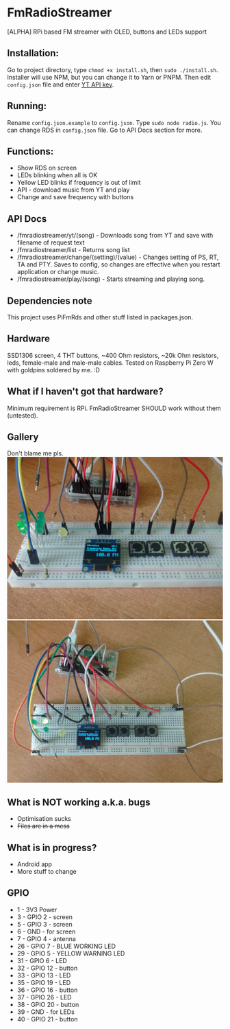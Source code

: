 # FmRadioStreamer
[ALPHA] RPi based FM streamer with OLED, buttons and LEDs support

## Installation:
Go to project directory, type `chmod +x install.sh`, then `sudo ./install.sh`. Installer will use NPM, but you can change it to Yarn or PNPM. Then edit `config.json` file and enter [YT API key](https://developers.google.com/youtube/v3/getting-started).

## Running:
Rename `config.json.example` to `config.json`. Type `sudo node radio.js`. You can change RDS in `config.json` file. Go to API Docs section for more.

## Functions:
- Show RDS on screen
- LEDs blinking when all is OK
- Yellow LED blinks if frequency is out of limit
- API - download music from YT and play
- Change and save frequency with buttons

## API Docs
- /fmradiostreamer/yt/(song) - Downloads song from YT and save with filename of request text
- /fmradiostreamer/list - Returns song list
- /fmradiostreamer/change/(setting)/(value) - Changes setting of PS, RT, TA and PTY. Saves to config, so changes are effective when you restart application or change music.
- /fmradiostreamer/play/(song) - Starts streaming and playing song.

## Dependencies note
This project uses PiFmRds and other stuff listed in packages.json.

## Hardware
SSD1306 screen, 4 THT buttons, ~400 Ohm resistors, ~20k Ohm resistors, leds, female-male and male-male cables. Tested on Raspberry Pi Zero W with goldpins soldered by me. :D

## What if I haven't got that hardware?
Minimum requirement is RPi. FmRadioStreamer SHOULD work without them (untested).

## Gallery
Don't blame me pls.
![Image](docs/IMG_20190728_172941.jpg?raw=true "Image")
![Image](docs/IMG_20190728_172930.jpg?raw=true "Image")

## What is NOT working a.k.a. bugs
- Optimisation sucks
- ~~Files are in a mess~~

## What is in progress?
- Android app
- More stuff to change

## GPIO
- 1 - 3V3 Power
- 3 - GPIO 2 - screen
- 5 - GPIO 3 - screen
- 6 - GND - for screen
- 7 - GPIO 4 -  antenna
- 26 - GPIO 7 - BLUE WORKING LED
- 29 - GPIO 5 - YELLOW WARNING LED
- 31 - GPIO 6 - LED
- 32 - GPIO 12 - button
- 33 - GPIO 13 - LED
- 35 - GPIO 19 - LED
- 36 - GPIO 16 - button
- 37 - GPIO 26 - LED
- 38 - GPIO 20 - button
- 39 - GND - for LEDs
- 40 - GPIO 21 - button